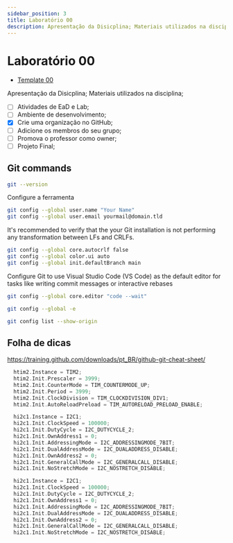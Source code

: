 ```yaml
---
sidebar_position: 3
title: Laboratório 00
description: Apresentação da Disicplina; Materiais utilizados na disciplina;
---
```


# Laboratório 00

- [Template 00](https://github.com/ELT73A-LAB-TPL/LAB00)

Apresentação da Disicplina; Materiais utilizados na disciplina;

- [ ] Atividades de EaD e Lab;
- [ ] Ambiente de desenvolvimento;
- [x] Crie uma organização no GitHub;
- [ ] Adicione os membros do seu grupo;
- [ ] Promova o professor como owner;
- [ ] Projeto Final;

## Git commands

```bash
git --version
```

Configure a ferramenta

```bash
git config --global user.name "Your Name"
git config --global user.email yourmail@domain.tld
```

It's recommended to verify that the your Git installation is not performing any transformation between LFs and CRLFs.

```bash
git config --global core.autocrlf false
git config --global color.ui auto
git config --global init.defaultBranch main
```

Configure Git to use Visual Studio Code (VS Code) as the default editor for tasks like writing commit messages or interactive rebases

```bash
git config --global core.editor "code --wait"
```

```bash
git config --global -e
```

```bash
git config list --show-origin
```

## Folha de dicas

https://training.github.com/downloads/pt_BR/github-git-cheat-sheet/

```c title="Core/Src/main.c"
  htim2.Instance = TIM2;
  htim2.Init.Prescaler = 3999;
  htim2.Init.CounterMode = TIM_COUNTERMODE_UP;
  htim2.Init.Period = 3999;
  htim2.Init.ClockDivision = TIM_CLOCKDIVISION_DIV1;
  htim2.Init.AutoReloadPreload = TIM_AUTORELOAD_PRELOAD_ENABLE;
```

```c title="MX_I2C1_Init"
  hi2c1.Instance = I2C1;
  hi2c1.Init.ClockSpeed = 100000;
  hi2c1.Init.DutyCycle = I2C_DUTYCYCLE_2;
  hi2c1.Init.OwnAddress1 = 0;
  hi2c1.Init.AddressingMode = I2C_ADDRESSINGMODE_7BIT;
  hi2c1.Init.DualAddressMode = I2C_DUALADDRESS_DISABLE;
  hi2c1.Init.OwnAddress2 = 0;
  hi2c1.Init.GeneralCallMode = I2C_GENERALCALL_DISABLE;
  hi2c1.Init.NoStretchMode = I2C_NOSTRETCH_DISABLE;
```

```c title="static void MX_I2C1_Init(void)"
  hi2c1.Instance = I2C1;
  hi2c1.Init.ClockSpeed = 100000;
  hi2c1.Init.DutyCycle = I2C_DUTYCYCLE_2;
  hi2c1.Init.OwnAddress1 = 0;
  hi2c1.Init.AddressingMode = I2C_ADDRESSINGMODE_7BIT;
  hi2c1.Init.DualAddressMode = I2C_DUALADDRESS_DISABLE;
  hi2c1.Init.OwnAddress2 = 0;
  hi2c1.Init.GeneralCallMode = I2C_GENERALCALL_DISABLE;
  hi2c1.Init.NoStretchMode = I2C_NOSTRETCH_DISABLE;
```
